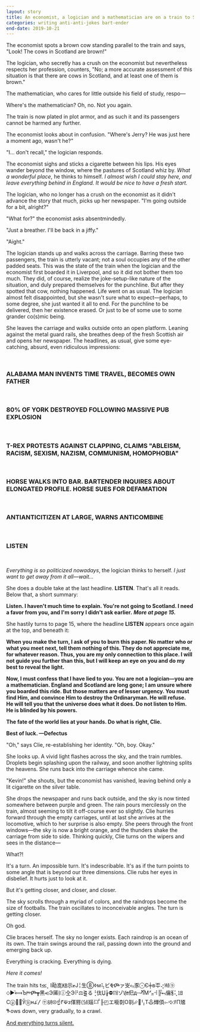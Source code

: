 ```yaml
---
layout: story
title: An economist, a logician and a mathematician are on a train to Scotland.
categories: writing anti-anti-jokes bart-ender
end-date: 2019-10-21
---
```


The economist spots a brown cow standing parallel to the train and says, "Look! The cows in Scotland are brown!"

The logician, who secretly has a crush on the economist but nevertheless respects her profession, counters, "No; a more accurate assessment of this situation is that there are cows in Scotland, and at least one of them is brown."

The mathematician, who cares for little outside his field of study, respo—

Where's the mathematician? Oh, no. Not you again.

The train is now plated in plot armor, and as such it and its passengers cannot be harmed any further.

The economist looks about in confusion. "Where's Jerry? He was just here a moment ago, wasn't he?"

"I… don't recall," the logician responds.

The economist sighs and sticks a cigarette between his lips. His eyes wander beyond the window, where the pastures of Scotland whiz by. *What a wonderful place*, he thinks to himself. *I almost wish I could stay here, and leave everything behind in England. It would be nice to have a fresh start.*

The logician, who no longer has a crush on the economist as it didn't advance the story that much, picks up her newspaper. "I'm going outside for a bit, alright?"

"What for?" the economist asks absentmindedly.

"Just a breather. I'll be back in a jiffy."

"Aight."

The logician stands up and walks across the carriage. Barring these two passengers, the train is utterly vacant; not a soul occupies any of the other padded seats. This was the state of the train when the logician and the economist first boarded it in Liverpool, and so it did not bother them too much. They did, of course, realize the joke-setup-like nature of the situation, and duly prepared themselves for the punchline. But after they spotted that cow, nothing happened. Life went on as usual. The logician almost felt disappointed, but she wasn't sure what to expect—perhaps, to some degree, she just wanted it all to end. For the punchline to be delivered, then her existence erased. Or just to be of some use to some grander co(s)mic being.

She leaves the carriage and walks outside onto an open platform. Leaning against the metal guard rails, she breathes deep of the fresh Scottish air and opens her newspaper. The headlines, as usual, give some eye-catching, absurd, even ridiculous impressions:

&nbsp;

### ALABAMA MAN INVENTS TIME TRAVEL, BECOMES OWN FATHER

&nbsp;

### 80% OF YORK DESTROYED FOLLOWING MASSIVE PUB EXPLOSION

&nbsp;

### T-REX PROTESTS AGAINST CLAPPING, CLAIMS "ABLEISM, RACISM, SEXISM, NAZISM, COMMUNISM, HOMOPHOBIA"

&nbsp;

### HORSE WALKS INTO BAR. BARTENDER INQUIRES ABOUT ELONGATED PROFILE. HORSE SUES FOR DEFAMATION

&nbsp;

### ANTIANTICITIZEN AT LARGE, WARNS ANTICOMBINE

&nbsp;

### LISTEN

&nbsp;

*Everything is so politicized nowadays*, the logician thinks to herself. *I just want to get away from it all—wait…*

She does a double take at the last headline. **LISTEN**. That's all it reads. Below that, a short summary:

**Listen. I haven't much time to explain. You're not going to Scotland. I need a favor from you, and I'm sorry I didn't ask earlier.** ***More at page 15.***

She hastily turns to page 15, where the headline **LISTEN** appears once again at the top, and beneath it:

**When you make the turn, I ask of you to burn this paper. No matter who or what you meet next, tell them nothing of this. They do not appreciate me, for whatever reason. Thus, you are my only connection to this place. I will not guide you further than this, but I will keep an eye on you and do my best to reveal the light.**

**Now, I must confess that I have lied to you. You are not a logician—you are a mathematician. England and Scotland are long gone; I am unsure where you boarded this ride. But those matters are of lesser urgency. You must find Him, and convince Him to destroy the Ordinaryman. He will refuse. He will tell you that the universe does what it does. Do not listen to Him. He is blinded by his powers.**

**The fate of the world lies at your hands. Do what is right, Clie.**

**Best of luck. —Defectus**

"Oh," says Clie, re-establishing her identity. "Oh, boy. Okay."

She looks up. A vivid light flashes across the sky, and the train rumbles. Droplets begin splashing upon the railway, and soon another lightning splits the heavens. She runs back into the carriage whence she came.

"Kevin!" she shouts, but the economist has vanished, leaving behind only a lit cigarette on the silver table.

She drops the newspaper and runs back outside, and the sky is now tinted somewhere between purple and green. The rain pours mercilessly on the train, almost seeming to tilt it off-course ever so slightly. Clie hurries forward through the empty carriages, until at last she arrives at the locomotive, which to her surprise is also empty. She peers through the front windows—the sky is now a bright orange, and the thunders shake the carriage from side to side. Thinking quickly, Clie turns on the wipers and sees in the distance—

What?!

It's a turn. An impossible turn. It's indescribable. It's as if the turn points to some angle that is beyond our three dimensions. Clie rubs her eyes in disbelief. It hurts just to look at it.

But it's getting closer, and closer, and closer.

The sky scrolls through a myriad of colors, and the raindrops become the size of footballs. The train oscillates to inconceivable angles. The turn is getting closer.

Oh god.

Clie braces herself. The sky no longer exists. Each raindrop is an ocean of its own. The train swings around the rail, passing down into the ground and emerging back up.

Everything is cracking. Everything is dying.

*Here it comes!*

The train hits t⪣⡀І㔝㖛㎅⽰ޓЈ╎⽣➇ߦм⢧ビⷂⶾァ㞵⭂⾗⨀Є╪в㔻⢔㍦㋶⬦►ⷰ⟽Ъ⛿ⶾ┳⿊⥺Э㕊⫖ⓙ㒰Э⠟⚖⪌る⢘㑀Џ┟⛔㍩ゾ㏞㐶д╌ⶣⷫМ㍋⠺╠ⷺ⮢㒢⯉⢅㏠Сⓟ⿞❑Ўⓑн⫝̸〳㋘㋇⮾☝⹍⟱з㑮㞕⟨㍝㛴⠯Ѓ╟◰エ㘅㓼О㔈⮵⹲⢣Т⯕㒯㑯⟜⹀⤪ߓП㐡ⷖows down, very gradually, to a crawl.

[And everything turns silent.](https://www.reddit.com/r/AntiAntiJokes/comments/dmjgbr/how_many_doomed_souls_does_it_take_to_change_a/)